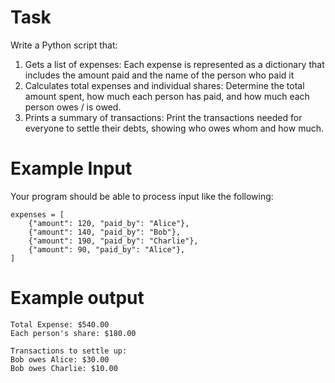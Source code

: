 # Task
Write a Python script that:

1. Gets a list of expenses: Each expense is represented as a dictionary that includes the amount paid and the name of the person who paid it
2. Calculates total expenses and individual shares: Determine the total amount spent, how much each person has paid, and how much each person owes / is owed.
3. Prints a summary of transactions: Print the transactions needed for everyone to settle their debts, showing who owes whom and how much.

# Example Input
Your program should be able to process input like the following:
```
expenses = [
    {"amount": 120, "paid_by": "Alice"},
    {"amount": 140, "paid_by": "Bob"},
    {"amount": 190, "paid_by": "Charlie"},
    {"amount": 90, "paid_by": "Alice"},
]
```

# Example output
```
Total Expense: $540.00
Each person's share: $180.00

Transactions to settle up:
Bob owes Alice: $30.00
Bob owes Charlie: $10.00
```
